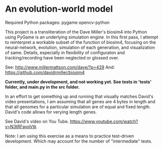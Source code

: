 # An evolution-world model
Required Python packages:
    pygame
    opencv-python

This project is a transliteration of the Dave Miller's biosim4
into Python using PyGame is an underlying simulation engine.
In this first pass, I attempt to reinterpret a workable subset
of the function of biosim4, focusing on the neural-network, evolution,
simulation of each generation, and visualization of same. Details, especially
in flexibility of configuraton and tracking/recording have been
neglected or glossed over.

See: http://www.millermattson.com/dave/?p=429
And: https://github.com/davidrmiller/biosim4

**Currently, under development, and not working yet. See tests in 
'tests' folder, and main.py in the src folder.**

In an effort to get something up and running that visually matches
David's video presentations, I am assuming that all genes are 4 bytes
in length and that all genomes for a particular simulation
are of equal and fixed length. David's code allows for verying
length genes.

See David's video on You Tube.
https://www.youtube.com/watch?v=N3tRFayqVtk

Note: I am using this exercise as a means to practice test-driven
development. Which may account for the number of "intermediate" tests.
